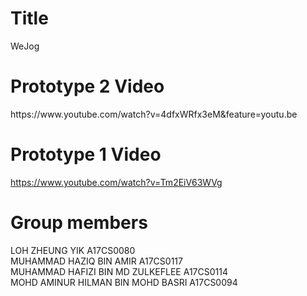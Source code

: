 Title
========
WeJog

<h1><b>Prototype 2 Video</b></h1>
https://www.youtube.com/watch?v=4dfxWRfx3eM&feature=youtu.be

Prototype 1 Video
================
https://www.youtube.com/watch?v=Tm2EiV63WVg

Group members
=============
LOH ZHEUNG YIK A17CS0080 <br>
MUHAMMAD HAZIQ BIN AMIR A17CS0117<br>
MUHAMMAD HAFIZI BIN MD ZULKEFLEE A17CS0114<br>
MOHD AMINUR HILMAN BIN MOHD BASRI A17CS0094
